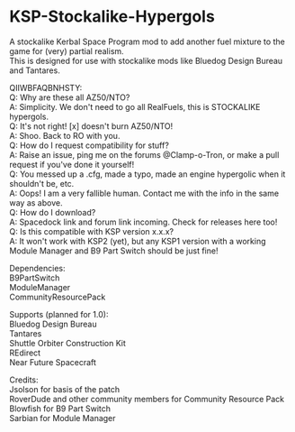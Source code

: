 # KSP-Stockalike-Hypergols

A stockalike Kerbal Space Program mod to add another fuel mixture to the game for (very) partial realism.\
This is designed for use with stockalike mods like Bluedog Design Bureau and Tantares.

QIIWBFAQBNHSTY:\
Q: Why are these all AZ50/NTO?\
A: Simplicity. We don't need to go all RealFuels, this is STOCKALIKE hypergols.\
Q: It's not right! [x] doesn't burn AZ50/NTO!\
A: Shoo. Back to RO with you.\
Q: How do I request compatibility for stuff?\
A: Raise an issue, ping me on the forums @Clamp-o-Tron, or make a pull request if you've done it yourself!\
Q: You messed up a .cfg, made a typo, made an engine hypergolic when it shouldn't be, etc.\
A: Oops! I am a very fallible human. Contact me with the info in the same way as above.\
Q: How do I download?\
A: Spacedock link and forum link incoming. Check for releases here too!\
Q: Is this compatible with KSP version x.x.x?\
A: It won't work with KSP2 (yet), but any KSP1 version with a working Module Manager and B9 Part Switch should be just fine!

Dependencies:\
B9PartSwitch\
ModuleManager\
CommunityResourcePack

Supports (planned for 1.0):\
Bluedog Design Bureau\
Tantares\
Shuttle Orbiter Construction Kit\
REdirect\
Near Future Spacecraft

Credits:\
Jsolson for basis of the patch\
RoverDude and other community members for Community Resource Pack\
Blowfish for B9 Part Switch\
Sarbian for Module Manager
